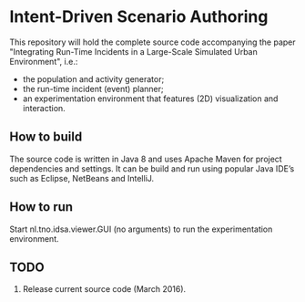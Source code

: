 # Intent-Driven Scenario Authoring

This repository will hold the complete source code accompanying the paper "Integrating Run-Time Incidents in a Large-Scale Simulated Urban Environment", i.e.:
* the population and activity generator;
* the run-time incident (event) planner;
* an experimentation environment that features (2D) visualization and interaction.

## How to build
The source code is written in Java 8 and uses Apache Maven for project dependencies and settings. It can be build and run using popular Java IDE’s such as Eclipse, NetBeans and IntelliJ.

## How to run
Start nl.tno.idsa.viewer.GUI (no arguments) to run the experimentation environment.

## TODO

1. Release current source code (March 2016).
